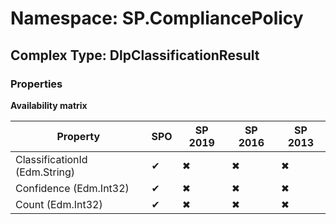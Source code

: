 # Namespace: SP.CompliancePolicy

## Complex Type: DlpClassificationResult

### Properties

**Availability matrix**

Property | SPO | SP 2019 | SP 2016 | SP 2013
----------|-----|---------|---------|--------
ClassificationId (Edm.String) | ✔ | ✖ | ✖ | ✖
Confidence (Edm.Int32) | ✔ | ✖ | ✖ | ✖
Count (Edm.Int32) | ✔ | ✖ | ✖ | ✖
